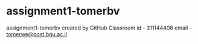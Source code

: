 # assignment1-tomerbv
assignment1-tomerbv created by GitHub Classroom
id - 311144406
email - tomerwe@post.bgu.ac.il

